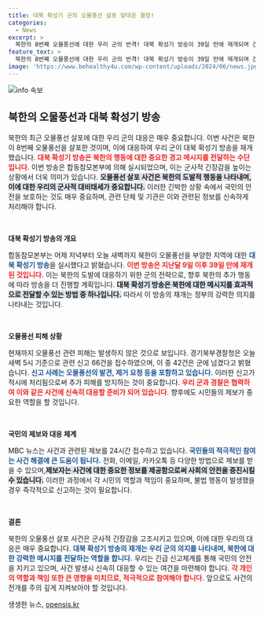 ```yaml
---
title: 대북 확성기 군의 오물풍선 살포 맞대응 결정!
categories:
  - News
excerpt: >
  북한의 8번째 오물풍선에 대한 우리 군의 반격! 대북 확성기 방송이 39일 만에 재개되며 긴장감이 고조되고 있습니다. 이들 상황의 배경과 향후 전개는? 클릭해 확인하세요!
feature_text: >
  북한의 8번째 오물풍선에 대한 우리 군의 반격! 대북 확성기 방송이 39일 만에 재개되며 긴장감이 고조되고 있습니다. 이들 상황의 배경과 향후 전개는? 클릭해 확인하세요!
image: 'https://www.behealthy4u.com/wp-content/uploads/2024/06/news.jpg'
---
```


<p><img src="https://www.behealthy4u.com/wp-content/uploads/2024/06/news.jpg" alt="info 속보" /></p>

<h2 data-ke-size="size26">북한의 오물풍선과 대북 확성기 방송</h2>

<p data-ke-size="size16">북한의 최근 오물풍선 살포에 대한 우리 군의 대응은 매우 중요합니다. 이번 사건은 북한이 8번째 오물풍선을 살포한 것이며, 이에 대응하여 우리 군이 대북 확성기 방송을 재개했습니다. <b><span style="color: #ee2323;">대북 확성기 방송은 북한의 행동에 대한 중요한 경고 메시지를 전달하는 수단입니다.</span></b> 이번 방송은 합동참모본부에 의해 실시되었으며, 이는 군사적 긴장감을 높이는 상황에서 더욱 의미가 있습니다. <b><span style="background-color: #21538527;">오물풍선 살포 사건은 북한의 도발적 행동을 나타내며, 이에 대한 우리의 군사적 대비태세가 중요합니다.</span></b> 이러한 긴박한 상황 속에서 국민의 안전을 보호하는 것도 매우 중요하며, 관련 단체 및 기관은 이와 관련된 정보를 신속하게 처리해야 합니다.</p>

<p data-ke-size="size16">&nbsp;</p>

<p><b>대북 확성기 방송의 개요</b></p>

<p data-ke-size="size16">합동참모본부는 어제 저녁부터 오늘 새벽까지 북한이 오물풍선을 부양한 지역에 대한 <b><span style="color: #1a5490;">대북 확성기 방송</span></b>을 실시했다고 밝혔습니다. <b><span style="color: #ee2323;">이번 방송은 지난달 9일 이후 39일 만에 재개된 것입니다.</span></b> 이는 북한의 도발에 대응하기 위한 군의 전략으로, 향후 북한의 추가 행동에 따라 방송을 더 진행할 계획입니다. <b><span style="background-color: #21538527;">대북 확성기 방송은 북한에 대한 메시지를 효과적으로 전달할 수 있는 방법 중 하나입니다.</span></b> 따라서 이 방송의 재개는 정부의 강력한 의지를 나타내는 것입니다.</p>

<p data-ke-size="size16">&nbsp;</p>

<p><b>오물풍선 피해 상황</b></p>

<p data-ke-size="size16">현재까지 오물풍선 관련 피해는 발생하지 않은 것으로 보입니다. 경기북부경찰청은 오늘 새벽 5시 기준으로 관련 신고 66건을 접수하였으며, 이 중 42건은 군에 넘겼다고 밝혔습니다. <b><span style="color: #1a5490;">신고 사례는 오물풍선의 발견, 제거 요청 등을 포함하고 있습니다.</span></b> 이러한 신고가 적시에 처리됨으로써 추가 피해를 방지하는 것이 중요합니다. <b><span style="color: #ee2323;">우리 군과 경찰은 협력하여 이와 같은 사건에 신속히 대응할 준비가 되어 있습니다.</span></b> 향후에도 시민들의 제보가 중요한 역할을 할 것입니다.</p>

<p data-ke-size="size16">&nbsp;</p>

<p><b>국민의 제보와 대응 체계</b></p>

<p data-ke-size="size16">MBC 뉴스는 사건과 관련된 제보를 24시간 접수하고 있습니다. <b><span style="color: #1a5490;">국민들의 적극적인 참여는 사건 해결에 큰 도움이 됩니다.</span></b> 전화, 이메일, 카카오톡 등 다양한 방법으로 제보를 받을 수 있으며,<b><span style="background-color: #21538527;">제보자는 사건에 대한 중요한 정보를 제공함으로써 사회의 안전을 증진시킬 수 있습니다.</span></b> 이러한 과정에서 각 시민의 역할과 책임이 중요하며, 불법 행동이 발생했을 경우 즉각적으로 신고하는 것이 필요합니다.</p>

<p data-ke-size="size16">&nbsp;</p>

<p><b>결론</b></p>

<p data-ke-size="size16">북한의 오물풍선 살포 사건은 군사적 긴장감을 고조시키고 있으며, 이에 대한 우리의 대응은 매우 중요합니다. <b><span style="color: #1a5490;">대북 확성기 방송의 재개는 우리 군의 의지를 나타내며, 북한에 대한 강력한 메시지를 전달하는 역할을 합니다.</span></b> 우리는 긴급 신고체계를 통해 국민의 안전을 지키고 있으며, 사건 발생시 신속히 대응할 수 있는 여건을 마련해야 합니다. <b><span style="color: #ee2323;">각 개인의 역할과 책임 또한 큰 영향을 미치므로, 적극적으로 참여해야 합니다.</span></b> 앞으로도 사건의 전개를 주의 깊게 지켜보아야 할 것입니다.</p>
생생한 뉴스, <a href="https://opensis.kr" rel="dofollow">opensis.kr</a>


